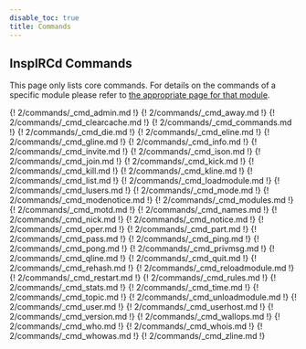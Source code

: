 ```yaml
---
disable_toc: true
title: Commands
---
```


## InspIRCd Commands

This page only lists core commands. For details on the commands of a specific module please refer to [the appropriate page for that module](/2/modules).

{! 2/commands/_cmd_admin.md !}
{! 2/commands/_cmd_away.md !}
{! 2/commands/_cmd_clearcache.md !}
{! 2/commands/_cmd_commands.md !}
{! 2/commands/_cmd_die.md !}
{! 2/commands/_cmd_eline.md !}
{! 2/commands/_cmd_gline.md !}
{! 2/commands/_cmd_info.md !}
{! 2/commands/_cmd_invite.md !}
{! 2/commands/_cmd_ison.md !}
{! 2/commands/_cmd_join.md !}
{! 2/commands/_cmd_kick.md !}
{! 2/commands/_cmd_kill.md !}
{! 2/commands/_cmd_kline.md !}
{! 2/commands/_cmd_list.md !}
{! 2/commands/_cmd_loadmodule.md !}
{! 2/commands/_cmd_lusers.md !}
{! 2/commands/_cmd_mode.md !}
{! 2/commands/_cmd_modenotice.md !}
{! 2/commands/_cmd_modules.md !}
{! 2/commands/_cmd_motd.md !}
{! 2/commands/_cmd_names.md !}
{! 2/commands/_cmd_nick.md !}
{! 2/commands/_cmd_notice.md !}
{! 2/commands/_cmd_oper.md !}
{! 2/commands/_cmd_part.md !}
{! 2/commands/_cmd_pass.md !}
{! 2/commands/_cmd_ping.md !}
{! 2/commands/_cmd_pong.md !}
{! 2/commands/_cmd_privmsg.md !}
{! 2/commands/_cmd_qline.md !}
{! 2/commands/_cmd_quit.md !}
{! 2/commands/_cmd_rehash.md !}
{! 2/commands/_cmd_reloadmodule.md !}
{! 2/commands/_cmd_restart.md !}
{! 2/commands/_cmd_rules.md !}
{! 2/commands/_cmd_stats.md !}
{! 2/commands/_cmd_time.md !}
{! 2/commands/_cmd_topic.md !}
{! 2/commands/_cmd_unloadmodule.md !}
{! 2/commands/_cmd_user.md !}
{! 2/commands/_cmd_userhost.md !}
{! 2/commands/_cmd_version.md !}
{! 2/commands/_cmd_wallops.md !}
{! 2/commands/_cmd_who.md !}
{! 2/commands/_cmd_whois.md !}
{! 2/commands/_cmd_whowas.md !}
{! 2/commands/_cmd_zline.md !}
